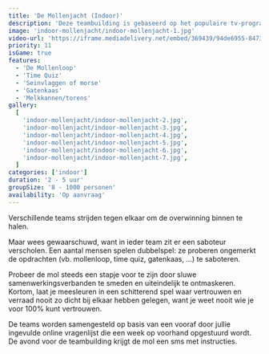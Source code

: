 ```yaml
---
title: 'De Mollenjacht (Indoor)'
description: 'Deze teambuilding is gebaseerd op het populaire tv-programma De Mol'
image: 'indoor-mollenjacht/indoor-mollenjacht-1.jpg'
video-url: 'https://iframe.mediadelivery.net/embed/369439/94de6955-8473-4cc6-9dd7-90bc509b858a'
priority: 11
isGame: true
features:
  - 'De Mollenloop'
  - 'Time Quiz'
  - 'Seinvlaggen of morse'
  - 'Gatenkaas'
  - 'Melkkannen/torens'
gallery:
  [
    'indoor-mollenjacht/indoor-mollenjacht-2.jpg',
    'indoor-mollenjacht/indoor-mollenjacht-3.jpg',
    'indoor-mollenjacht/indoor-mollenjacht-4.jpg',
    'indoor-mollenjacht/indoor-mollenjacht-5.jpg',
    'indoor-mollenjacht/indoor-mollenjacht-6.jpg',
    'indoor-mollenjacht/indoor-mollenjacht-7.jpg',
  ]
categories: ['indoor']
duration: '2 - 5 uur'
groupSize: '8 - 1000 personen'
availability: 'Op aanvraag'
---
```


Verschillende teams strijden tegen elkaar om de overwinning binnen te halen.

Maar wees gewaarschuwd, want in ieder team zit er een saboteur verscholen. Een aantal mensen spelen dubbelspel: ze proberen ongemerkt de opdrachten (vb. mollenloop, time quiz, gatenkaas, ...) te saboteren.

Probeer de mol steeds een stapje voor te zijn door sluwe samenwerkingsverbanden te smeden en uiteindelijk te ontmaskeren.
Kortom, laat je meesleuren in een schitterend spel waar vertrouwen en verraad nooit zo dicht bij elkaar hebben gelegen, want je weet nooit wie je voor 100% kunt vertrouwen.

De teams worden samengesteld op basis van een vooraf door jullie ingevulde online vragenlijst die een week op voorhand opgestuurd wordt. De avond voor de teambuilding krijgt de mol een sms met instructies.
